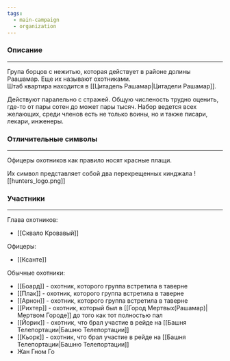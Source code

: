 ```yaml
---
tags:
  - main-campaign
  - organization
---
```

### Описание
---
Група борцов с нежитью, которая действует в районе долины Раашамар. Еще их называют охотниками.  
Штаб квартира находится в [[Цитадель Рашамар|Цитадели Рашамар]].  

Действуют паралельно с стражей. Общую численость трудно оценить, где-то от пары сотен до может пары тысяч. Набор ведется всех желающих, среди членов есть не только воины, но и также писари, лекари, инженеры.  

### Отличительные символы
---
Офицеры охотников как правило носят красные плащи.  

Их символ представляет собой два перекрещенных кинджала
![[hunters_logo.png]]

### Участники
---
Глава охотников:

- [[Сквало Кровавый]]  

Офицеры:

- [[Ксанте]]  

Обычные охотники:

- [[Боард]] - охотник, которого группа встретила в таверне  
- [[Плак]] - охотник, которого группа встретила в таверне  
- [[Арнон]] - охотник, которого группа встретила в таверне  
- [[Рихтер]] - охотник, который был в [[Город Мертвых(Рашамар)|Мертвом Городе]] до того как тот полностью пал  
- [[Йорик]] - охотник, что брал участие в рейде на [[Башня Телепортации|Башню Телепортации]]  
- [[Кьорк]] - охотник, что брал участие в рейде на [[Башня Телепортации|Башню Телепортации]]  
- Жан Гном Го